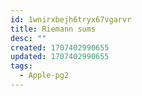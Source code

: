 ```yaml
---
id: 1wnirxbejh6tryx67vgarvr
title: Riemann sums
desc: ""
created: 1707402990655
updated: 1707402990655
tags:
  - Apple-pg2
---
```

